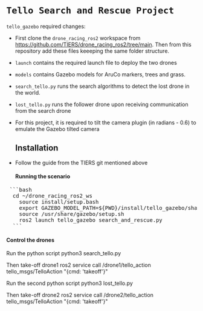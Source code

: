 # `Tello Search and Rescue Project`

`tello_gazebo` required changes:
* First clone the `drone_racing_ros2` workspace from https://github.com/TIERS/drone_racing_ros2/tree/main. Then from this repository add these files keeeping the same folder structure.
* `launch` contains the required launch file to deploy the two drones
* `models` contains Gazebo models for AruCo markers, trees and grass.
* `search_tello.py` runs the search algorithms to detect the lost drone in the world.
* `lost_tello.py` runs the follower drone upon receiving communication from the search drone
* For this project, it is required to tilt the camera plugin (in radians - 0.6) to emulate the Gazebo tilted camera

  ## Installation
* Follow the guide from the TIERS git mentioned above
 
  #### Running the scenario
<pre> ```bash  
  cd ~/drone_racing_ros2_ws
    source install/setup.bash
    export GAZEBO_MODEL_PATH=${PWD}/install/tello_gazebo/share/tello_gazebo/models
    source /usr/share/gazebo/setup.sh
    ros2 launch tello_gazebo search_and_rescue.py
  ``` </pre>
  
  #### Control the drones
  Run the python script
  python3 search_tello.py

  Then take-off drone1
    ros2 service call /drone1/tello_action tello_msgs/TelloAction "{cmd: 'takeoff'}"

  Run the second python script
  python3 lost_tello.py

  Then take-off drone2
    ros2 service call /drone2/tello_action tello_msgs/TelloAction "{cmd: 'takeoff'}"
